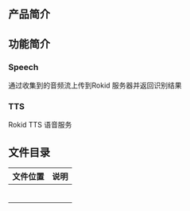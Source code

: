 ## 产品简介

## 功能简介
### Speech
通过收集到的音频流上传到Rokid 服务器并返回识别结果
### TTS
Rokid TTS 语音服务
## 文件目录
| 文件位置  |  说明 |
|:------------- |:---------------:|
|  | | 
|  | | 
|  | |
|  | | 
|  | |
|  | | 
